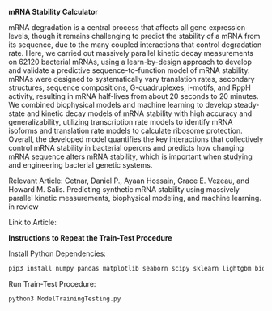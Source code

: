 <b>mRNA Stability Calculator</b>

mRNA degradation is a central process that affects all gene expression levels, though it remains challenging to predict the stability of a mRNA from its sequence, due to the many coupled interactions that control degradation rate. Here, we carried out massively parallel kinetic decay measurements on 62120 bacterial mRNAs, using a learn-by-design approach to develop and validate a predictive sequence-to-function model of mRNA stability. mRNAs were designed to systematically vary translation rates, secondary structures, sequence compositions, G-quadruplexes, i-motifs, and RppH activity, resulting in mRNA half-lives from about 20 seconds to 20 minutes. We combined biophysical models and machine learning to develop steady-state and kinetic decay models of mRNA stability with high accuracy and generalizability, utilizing transcription rate models to identify mRNA isoforms and translation rate models to calculate ribosome protection. Overall, the developed model quantifies the key interactions that collectively control mRNA stability in bacterial operons and predicts how changing mRNA sequence alters mRNA stability, which is important when studying and engineering bacterial genetic systems.

Relevant Article: Cetnar, Daniel P., Ayaan Hossain, Grace E. Vezeau, and Howard M. Salis. Predicting synthetic mRNA stability using massively parallel kinetic measurements, biophysical modeling, and machine learning. in review

Link to Article:

<b>Instructions to Repeat the Train-Test Procedure</b>

Install Python Dependencies:
```python
pip3 install numpy pandas matplotlib seaborn scipy sklearn lightgbm biopython dm-sonnet sonnet graphs mpi4py openpyxl zipfile
```

Run Train-Test Procedure:
```python
python3 ModelTrainingTesting.py
```
